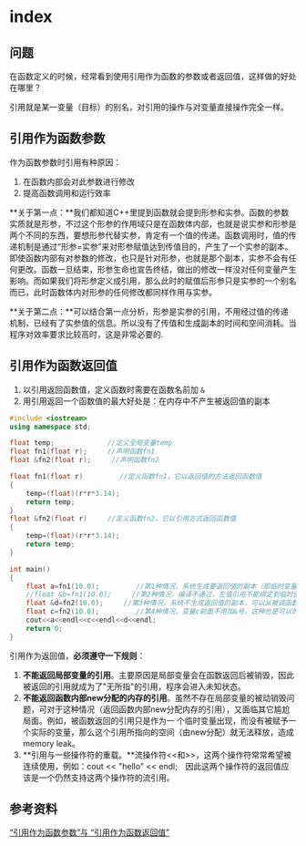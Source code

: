 # index

## 问题

在函数定义的时候，经常看到使用引用作为函数的参数或者返回值，这样做的好处在哪里？

引用就是某一变量（目标）的别名，对引用的操作与对变量直接操作完全一样。

## 引用作为函数参数

作为函数参数时引用有种原因：

1. 在函数内部会对此参数进行修改
2. 提高函数调用和运行效率

**关于第一点：**我们都知道C++里提到函数就会提到形参和实参。函数的参数实质就是形参，不过这个形参的作用域只是在函数体内部，也就是说实参和形参是两个不同的东西，要想形参代替实参，肯定有一个值的传递。函数调用时，值的传递机制是通过“形参=实参”来对形参赋值达到传值目的，产生了一个实参的副本。即使函数内部有对参数的修改，也只是针对形参，也就是那个副本，实参不会有任何更改。函数一旦结束，形参生命也宣告终结，做出的修改一样没对任何变量产生影响。而如果我们将形参定义成引用，那么此时的赋值后形参只是实参的一个别名而已，此时函数体内对形参的任何修改都同样作用与实参。

**关于第二点：**可以结合第一点分析，形参是实参的引用，不用经过值的传递机制，已经有了实参值的信息。所以没有了传值和生成副本的时间和空间消耗。当程序对效率要求比较高时，这是非常必要的.

## 引用作为函数返回值

1. 以引用返回函数值，定义函数时需要在函数名前加 `&`
2. 用引用返回一个函数值的最大好处是：在内存中不产生被返回值的副本

```cpp
#include <iostream>
using namespace std;

float temp;             //定义全局变量temp
float fn1(float r);     //声明函数fn1
float &fn2(float r);     //声明函数fn2

float fn1(float r)         //定义函数fn1，它以返回值的方法返回函数值
{
    temp=(float)(r*r*3.14);
    return temp;
}
float &fn2(float r)     //定义函数fn2，它以引用方式返回函数值
{
    temp=(float)(r*r*3.14);
    return temp;
}

int main() 
{
    float a=fn1(10.0);         //第1种情况，系统生成要返回值的副本（即临时变量）
    //float &b=fn1(10.0);     //第2种情况，编译不通过，左值引用不能绑定到临时值
    float &d=fn2(10.0);     //第3种情况，系统不生成返回值的副本，可以从被调函数中返回一个全局变量的引用
    float c=fn2(10.0);         //第4种情况，变量c前面不用加&号，这种也是可以的
    cout<<a<<endl<<c<<endl<<d<<endl;
    return 0;
}
```

引用作为返回值，**必须遵守一下规则**：

1. **不能返回局部变量的引用**。主要原因是局部变量会在函数返回后被销毁，因此被返回的引用就成为了"无所指"的引用，程序会进入未知状态。
2. **不能返回函数内部new分配的内存的引用**。虽然不存在局部变量的被动销毁问题，可对于这种情况（返回函数内部new分配内存的引用），又面临其它尴尬局面。例如，被函数返回的引用只是作为一 个临时变量出现，而没有被赋予一个实际的变量，那么这个引用所指向的空间（由new分配）就无法释放，造成memory leak。
3. **引用与一些操作符的重载。**流操作符&lt;&lt;和&gt;&gt;，这两个操作符常常希望被连续使用，例如：cout &lt;&lt; "hello" &lt;&lt; endl;　因此这两个操作符的返回值应该是一个仍然支持这两个操作符的流引用。

## 参考资料

[“引用作为函数参数”与 “引用作为函数返回值”](https://blog.csdn.net/caomin1hao/article/details/82227317)

